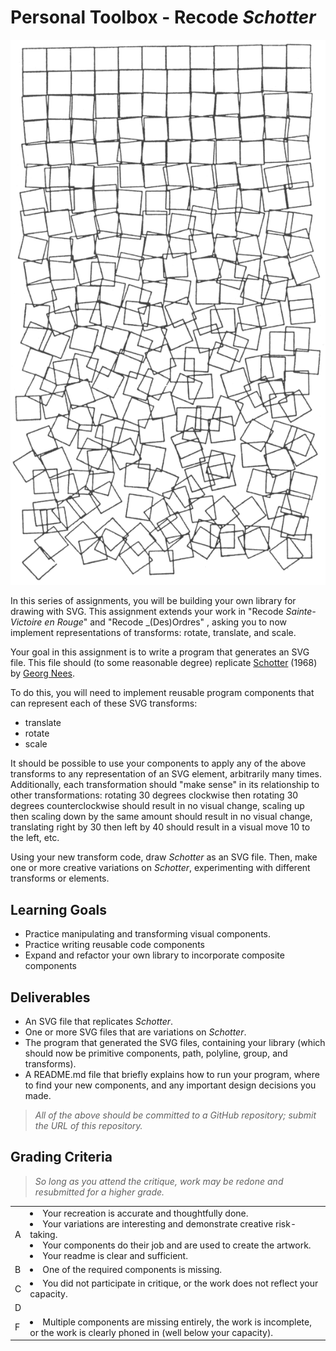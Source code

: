 <!-- SVG transforms: rotate, translate, and scale -->

# Personal Toolbox - Recode _Schotter_

<div align="center">
    <img src="assets/schotter.png">
</div>

In this series of assignments, you will be building your own library for drawing with SVG. This assignment extends your work in "Recode _Sainte-Victoire en Rouge_" and "Recode _(Des)Ordres" , asking you to now implement representations of transforms: rotate, translate, and scale.

Your goal in this assignment is to write a program that generates an SVG file. This file should (to some reasonable degree) replicate [Schotter](http://www.medienkunstnetz.de/works/schotter/) (1968) by [Georg Nees](https://dam.org/museum/artists_ui/artists/nees-georg/).

To do this, you will need to implement reusable program components that can represent each of these SVG transforms:
- translate
- rotate
- scale

It should be possible to use your components to apply any of the above transforms to any representation of an SVG element, arbitrarily many times. Additionally, each transformation should "make sense" in its relationship to other transformations: rotating 30 degrees clockwise then rotating 30 degrees counterclockwise should result in no visual change, scaling up then scaling down by the same amount should result in no visual change, translating right by 30 then left by 40 should result in a visual move 10 to the left, etc.

Using your new transform code, draw _Schotter_ as an SVG file. Then, make one or more creative variations on _Schotter_, experimenting with different transforms or elements.

## Learning Goals
- Practice manipulating and transforming visual components.
- Practice writing reusable code components
- Expand and refactor your own library to incorporate composite components

## Deliverables
- An SVG file that replicates _Schotter_.
- One or more SVG files that are variations on _Schotter_.
- The program that generated the SVG files, containing your library (which should now be primitive components, path, polyline, group, and transforms).
- A README.md file that briefly explains how to run your program, where to find your new components, and any important design decisions you made.

> _All of the above should be committed to a GitHub repository; submit the URL of this repository._

## Grading Criteria

> _So long as you attend the critique, work may be redone and resubmitted for a higher grade._

<table>
    <tr>
        <td>A</td>
        <td>
            <li>Your recreation is accurate and thoughtfully done.</li>
            <li>Your variations are interesting and demonstrate creative risk-taking.</li>
            <li>Your components do their job and are used to create the artwork.</li>
            <li>Your readme is clear and sufficient.</li>
        </td>
    </tr>
    <tr>
        <td>B</td>
        <td><li>One of the required components is missing.</li></td>
    </tr>
    <tr>
        <td>C</td>
        <td><li>You did not participate in critique, or the work does not reflect your capacity.</li></td>
    </tr>
    <tr>
        <td>D</td>
        <td></td>
    </tr>
    <tr>
        <td>F</td>
        <td><li>Multiple components are missing entirely, the work is incomplete, or the work is clearly phoned in (well below your capacity).</li></td>
    </tr>

</table>


